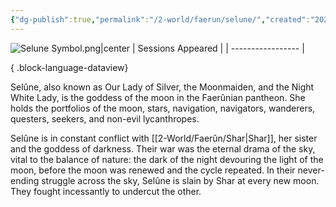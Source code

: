 ```yaml
---
{"dg-publish":true,"permalink":"/2-world/faerun/selune/","created":"2025-04-07T13:43:59.184-04:00","updated":"2025-04-07T13:51:20.314-04:00"}
---
```


![Selune Symbol.png|center](/img/user/z_Assets/Selune%20Symbol.png)
| Sessions Appeared |
| ----------------- |

{ .block-language-dataview}

Selûne, also known as Our Lady of Silver, the Moonmaiden, and the Night White Lady, is the goddess of the moon in the Faerûnian pantheon. She holds the portfolios of the moon, stars, navigation, navigators, wanderers, questers, seekers, and non-evil lycanthropes.

Selûne is in constant conflict with [[2-World/Faerûn/Shar\|Shar]], her sister and the goddess of darkness. Their war was the eternal drama of the sky, vital to the balance of nature: the dark of the night devouring the light of the moon, before the moon was renewed and the cycle repeated. In their never-ending struggle across the sky, Selûne is slain by Shar at every new moon. They fought incessantly to undercut the other.
